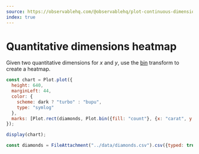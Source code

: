 ```yaml
---
source: https://observablehq.com/@observablehq/plot-continuous-dimensions-heatmap
index: true
---
```


# Quantitative dimensions heatmap

Given two quantitative dimensions for _x_ and _y_, use the [bin](https://observablehq.com/plot/transforms/bin) transform to create a heatmap.

```js echo
const chart = Plot.plot({
  height: 640,
  marginLeft: 44,
  color: {
    scheme: dark ? "turbo" : "bupu",
    type: "symlog"
  },
  marks: [Plot.rect(diamonds, Plot.bin({fill: "count"}, {x: "carat", y: "price", thresholds: 100}))]
});

display(chart);
```

```js echo
const diamonds = FileAttachment("../data/diamonds.csv").csv({typed: true});
```
